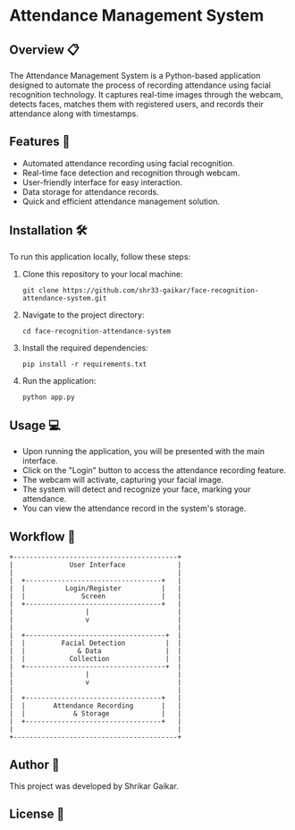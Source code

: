 # Attendance Management System

## Overview 📋

The Attendance Management System is a Python-based application designed to automate the process of recording attendance using facial recognition technology. It captures real-time images through the webcam, detects faces, matches them with registered users, and records their attendance along with timestamps.

## Features 🚀

- Automated attendance recording using facial recognition.
- Real-time face detection and recognition through webcam.
- User-friendly interface for easy interaction.
- Data storage for attendance records.
- Quick and efficient attendance management solution.

## Installation 🛠️

To run this application locally, follow these steps:

1. Clone this repository to your local machine:

    ```
    git clone https://github.com/shr33-gaikar/face-recognition-attendance-system.git
    ```

2. Navigate to the project directory:

    ```
    cd face-recognition-attendance-system
    ```

3. Install the required dependencies:

    ```
    pip install -r requirements.txt
    ```

4. Run the application:

    ```
    python app.py
    ```

## Usage 💻

- Upon running the application, you will be presented with the main interface.
- Click on the "Login" button to access the attendance recording feature.
- The webcam will activate, capturing your facial image.
- The system will detect and recognize your face, marking your attendance.
- You can view the attendance record in the system's storage.

## Workflow 🧱

```
+-----------------------------------------+
|              User Interface             |
|                                         |
|  +----------------------------------+   |
|  |          Login/Register          |   |
|  |              Screen              |   |
|  +----------------------------------+   |
|                  |                      |
|                  v                      |
|                                         |
|  +-----------------------------------+  |
|  |         Facial Detection          |  |
|  |             & Data                |  |
|  |           Collection              |  |
|  +-----------------------------------+  |
|                  |                      | 
|                  v                      | 
|                                         |
|  +----------------------------------+   |
|  |       Attendance Recording       |   |
|  |            & Storage             |   |
|  +----------------------------------+   |
|                                         |
+-----------------------------------------+
```

## Author 👤

This project was developed by Shrikar Gaikar.

## License 📄

